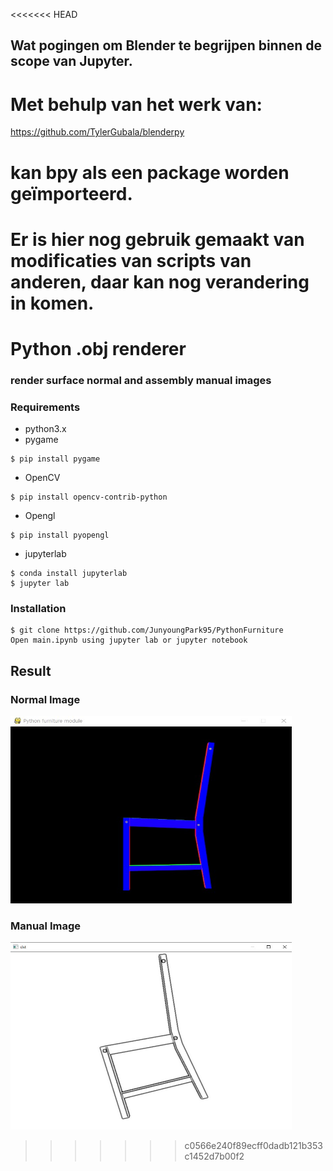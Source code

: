 <<<<<<< HEAD
## Wat pogingen om Blender te begrijpen binnen de scope van Jupyter.
# Met behulp van het werk van:
https://github.com/TylerGubala/blenderpy 

# kan bpy als een package worden geïmporteerd.

Er is hier nog gebruik gemaakt van modificaties van scripts van anderen, daar kan nog verandering in komen.
=======
# Python .obj renderer 
### render surface normal and assembly manual images

### Requirements
* python3.x
* pygame
<pre>
<code>$ pip install pygame</code>
</pre>
* OpenCV
<pre>
<code>$ pip install opencv-contrib-python</code>
</pre>
* Opengl
<pre>
<code>$ pip install pyopengl</code>
</pre>
* jupyterlab
<pre>
<code>$ conda install jupyterlab</code>
<code>$ jupyter lab</code>
</pre>

### Installation
<pre>
<code>$ git clone https://github.com/JunyoungPark95/PythonFurniture</code>
<code>Open main.ipynb using jupyter lab or jupyter notebook</code>
</pre>

## Result
### Normal Image
<img src="/figure/normal.jpg" width="450px" height="300px"  alt="normal image"></img><br/>
### Manual Image
<img src="/figure/manual.jpg" width="450px" height="300px"  alt="surface normal image"></img><br/>

>>>>>>> c0566e240f89ecff0dadb121b353c1452d7b00f2
